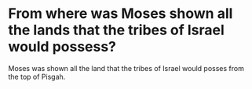 # From where was Moses shown all the lands that the tribes of Israel would possess?

Moses was shown all the land that the tribes of Israel would posses from the top of Pisgah.
